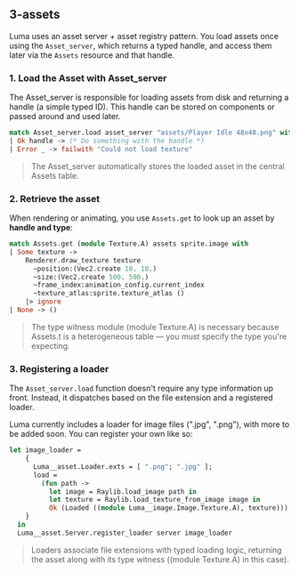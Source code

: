 ## 3-assets

Luma uses an asset server + asset registry pattern. You load assets once using the `Asset_server`, which returns a typed handle, and access them later via the `Assets` resource and that handle.

### 1. Load the Asset with Asset_server

The Asset_server is responsible for loading assets from disk and returning a handle (a simple typed ID). This handle can be stored on components or passed around and used later.
```ocaml
match Asset_server.load asset_server "assets/Player Idle 48x48.png" with
| Ok handle -> (* Do something with the handle *)
| Error _ -> failwith "Could not load texture"
```
>The Asset_server automatically stores the loaded asset in the central Assets table.

### 2. Retrieve the asset

When rendering or animating, you use `Assets.get` to look up an asset by **handle and type**:

```ocaml
match Assets.get (module Texture.A) assets sprite.image with
| Some texture ->
    Renderer.draw_texture texture
      ~position:(Vec2.create 10. 10.)
      ~size:(Vec2.create 500. 500.)
      ~frame_index:animation_config.current_index
      ~texture_atlas:sprite.texture_atlas ()
    |> ignore
| None -> ()
```
>The type witness module (module Texture.A) is necessary because Assets.t is a heterogeneous table — you must specify the type you're expecting.


### 3. Registering a loader

The `Asset_server.load` function doesn't require any type information up front. Instead, it dispatches based on the file extension and a registered loader.

Luma currently includes a loader for image files (".jpg", ".png"), with more to be added soon. You can register your own like so:

```ocaml
let image_loader =
    {
      Luma__asset.Loader.exts = [ ".png"; ".jpg" ];
      load =
        (fun path ->
          let image = Raylib.load_image path in
          let texture = Raylib.load_texture_from_image image in
          Ok (Loaded ((module Luma__image.Image.Texture.A), texture)));
    }
  in
  Luma__asset.Server.register_loader server image_loader
```
>Loaders associate file extensions with typed loading logic, returning the asset along with its type witness ((module Texture.A) in this case).
